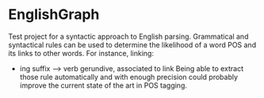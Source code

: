 # EnglishGraph

Test project for a syntactic approach to English parsing.
Grammatical and syntactical rules can be used to determine the likelihood of a word POS and its links to other words. 
For instance, linking:
- ing suffix --> verb gerundive, associated to link
Being able to extract those rule automatically and with enough precision could probably improve the current state of the art in POS tagging.
